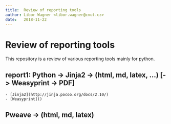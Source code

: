 ```yaml
---
title:  Review of reporting tools
author: Libor Wagner <libor.wagner@cvut.cz>
date:   2018-11-22
---
```


# Review of reporting tools

This repository is a review of various reporting tools mainly for python.

## report1: Python -> Jinja2 -> (html, md, latex, ...) [-> Weasyprint -> PDF]

    - [Jinja2](http://jinja.pocoo.org/docs/2.10/)
    - [Weasyprint]()


## Pweave -> (html, md, latex)


